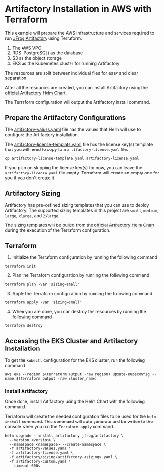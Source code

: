 # Artifactory Installation in AWS with Terraform
This example will prepare the AWS infrastructure and services required to run [JFrog Artifactory](https://jfrog.com/artifactory) using Terraform:
1. The AWS VPC
2. RDS (PostgreSQL) as the database
2. S3 as the object storage
3. EKS as the Kubernetes cluster for running Artifactory

The resources are split between individual files for easy and clear separation.

After all the resources are created, you can install Artifactory using the [official Artifactory Helm Chart](https://github.com/jfrog/charts/tree/master/stable/artifactory).

The Terraform configuration will output the Artifactory install command.

## Prepare the Artifactory Configurations
The [artifactory-values.yaml](artifactory-values.yaml) file has the values that Helm will use to configure the Artifactory installation.

The [artifactory-license-template.yaml](artifactory-license-template.yaml) file has the license key(s) template that you will need to copy to a `artifactory-license.yaml` file.
```shell
cp artifactory-license-template.yaml artifactory-license.yaml
```

If you plan on skipping the license key(s) for now, you can leave the `artifactory-license.yaml` file empty. Terraform will create an empty one for you if you don't create it.

## Artifactory Sizing
Artifactory has pre-defined sizing templates that you can use to deploy Artifactory. The supported sizing templates in this project are `small`, `medium`, `large`, `xlarge`, and `2xlarge`.

The sizing templates will be pulled from the [official Artifactory Helm Chart](https://github.com/jfrog/charts/tree/master/stable/artifactory) during the execution of the Terraform configuration.

## Terraform

1. Initialize the Terraform configuration by running the following command
```shell
terraform init
```

2. Plan the Terraform configuration by running the following command
```shell
terraform plan -var 'sizing=small'
```

3. Apply the Terraform configuration by running the following command
```shell
terraform apply -var 'sizing=small'
```

4. When you are done, you can destroy the resources by running the following command
```shell
terraform destroy
```

## Accessing the EKS Cluster and Artifactory Installation
To get the `kubectl` configuration for the EKS cluster, run the following command
```shell
aws eks --region $(terraform output -raw region) update-kubeconfig --name $(terraform output -raw cluster_name)
```

### Install Artifactory
Once done, install Artifactory using the Helm Chart with the following command.

Terraform will create the needed configuration files to be used for the `helm install` command.
This command will auto generate and be writen to the console when you run the `Terraform apply` command.
```shell
helm upgrade --install artifactory jfrog/artifactory \
  --version <version> \
  --namespace <namespace> --create-namespace \
  -f artifactory-values.yaml \
  -f artifactory-license.yaml \
  -f artifactory/sizing/artifactory-<sizing>.yaml \
  -f artifactory-custom.yaml \
  --timeout 600s
```
